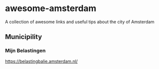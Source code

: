 # awesome-amsterdam
A collection of awesome links and useful tips about the city of Amsterdam


## Municipility

### Mijn Belastingen
https://belastingbalie.amsterdam.nl/
